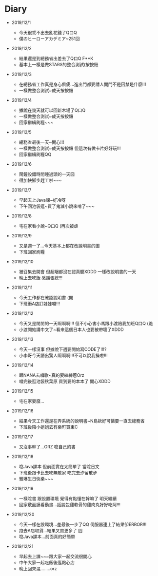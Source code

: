 # Diary

* 2019/12/1
  * 今天很乖不出去亂花錢了Q口Q
  * 僕のヒーローアカデミア~251回 

* 2019/12/2
  * 結果還是到總務省出差去了Q口Q F**K
  * 基本上一樣是做STARS的整合測試(按按鈕
  
* 2019/12/3
  * 在總務省工作真是身心俱疲...進出門都要請人開門不是囚禁是什麼!!!
  * 一樣做整合測試~成天按按鈕
  
* 2019/12/4
  * 據說在幾天就可以回新木場了Q口Q
  * 一樣做整合測試~成天按按鈕
  * 回家繼續刷糧~~~
  
* 2019/12/5
  * 總務省最後一天~開心!!!
  * 一樣做整合測試~成天按按鈕 但這次有做卡片好好玩!!!
  * 回家繼續刷糧QQ
  
* 2019/12/6
  * 鬧鐘設錯時間睡過頭的一天囧
  * 得加快腳步趕工啦~~~
  
* 2019/12/7
  * 早起去上Java課~好冷呀
  * 下午回池袋逛~買了鬼滅小說來啃了~~~
  
* 2019/12/8
  * 宅在家看小說~Q口Q (再次被虐
  
* 2019/12/9
  * 又是週一了...今天基本上都在改說明書的圖
  * 下班回家刷糧
  
* 2019/12/10
  * 被召集去開會 但超睏都沒在認真聽XDDD 一樣改說明書的一天
  * 晚上去吃飯 感謝張總!!!
  
* 2019/12/11
  * 今天工作都在確認說明書 (閒
  * 下班衝A店訂娃娃囉!!!
  
* 2019/12/12
  * 今天又是閒閒的一天啊啊啊!!! 但不小心害小馮跟小渡陪我加班Q口Q (跪
  * 小渡開始講中文了~看來這個日本人也要被帶壞了XDDD

* 2019/12/13
  * 今天一樣沒事 但據說下週要開始寫CODE了!!!?
  * 小李哥今天語出驚人啊啊啊!!!不可以說我操啦!!!
  
* 2019/12/14
  * 跟NANA去唱歌~真的要練練惹Orz
  * 唱完後逛池袋秋葉原 買到要的本本了 開心XDDD
  
* 2019/12/15
  * 宅在家耍廢...
  
* 2019/12/16
  * 結果今天工作還是在弄系統的說明書~N島欸好可憐要一直去總務省
  * 下班後陪小姐姐去有樂町買東C
  
* 2019/12/17
  * 又沒事幹了...ORZ 唸自己的書
  
* 2019/12/18
  * 唸Java課本 但前面實在太簡單了 當唸日文
  * 下班後跟卡比去吃無敵家 吃完去汐留散步
  * 雅琳生日快樂~~~
  
* 2019/12/19
  * 一樣唸書 跟設置環境 覺得有點懂在幹嘛了 明天繼續
  * 回家敷面膜看動畫...話說包雞軟骨的雞肉丸好好吃阿!!!
  
* 2019/12/20
  * 今天一樣在設環境...差最後一步了QQ 伺服器連上了結果卻ERROR!!!
  * 跑去A店取貨...結果又買更多了 囧
  * 唸Java課本...前面真的好簡單
  
* 2019/12/21
  * 早起去上課~~~跟大家一起交流很開心
  * 中午大家一起吃飯後逛點心店
  * 晚上回來混........orz
  
  